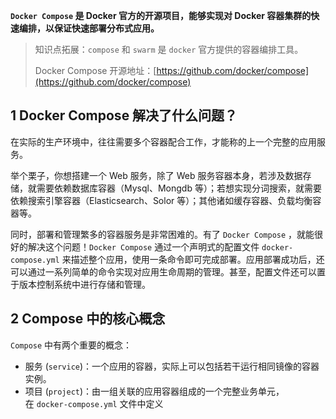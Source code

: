 **`Docker Compose` 是 Docker 官方的开源项目，能够实现对 Docker 容器集群的快速编排，以保证快速部署分布式应用。**

> 知识点拓展：`compose` 和 `swarm` 是 `docker` 官方提供的容器编排工具。
> 
> Docker Compose 开源地址：[https://github.com/docker/compose](https://github.com/docker/compose)

## 1 Docker Compose 解决了什么问题？

在实际的生产环境中，往往需要多个容器配合工作，才能称的上一个完整的应用服务。

举个栗子，你想搭建一个 Web 服务，除了 Web 服务容器本身，若涉及数据存储，就需要依赖数据库容器（Mysql、Mongdb 等）；若想实现分词搜索，就需要依赖搜索引擎容器（Elasticsearch、Solor 等）；其他诸如缓存容器、负载均衡容器等。

同时，部署和管理繁多的容器服务是非常困难的。有了 `Docker Compose` ，就能很好的解决这个问题！`Docker Compose` 通过一个声明式的配置文件 `docker-compose.yml` 来描述整个应用，使用一条命令即可完成部署。应用部署成功后，还可以通过一系列简单的命令实现对应用生命周期的管理。甚至，配置文件还可以置于版本控制系统中进行存储和管理。

## 2 Compose 中的核心概念

`Compose` 中有两个重要的概念：
- 服务 (`service`)：一个应用的容器，实际上可以包括若干运行相同镜像的容器实例。
- 项目 (`project`)：由一组关联的应用容器组成的一个完整业务单元，在 `docker-compose.yml` 文件中定义